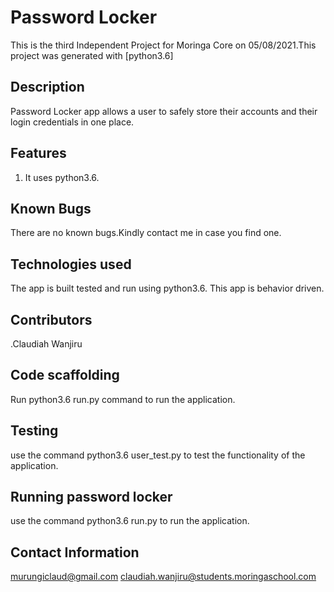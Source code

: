 # Password Locker 

This is the third Independent Project for Moringa Core on 05/08/2021.This project was generated with [python3.6]

## Description
Password Locker app allows a user to safely store their accounts and their login credentials in one place.

## Features
1. It uses python3.6.
## Known Bugs
There are no known bugs.Kindly contact me in case you find one.

## Technologies used
The app is built tested and run using python3.6.
This app is behavior driven.

## Contributors
.Claudiah Wanjiru


## Code scaffolding

Run python3.6 run.py command to run the application.

## Testing
use the command python3.6 user_test.py to test the functionality of the application.


## Running password locker
use the command python3.6 run.py to run the application.

## Contact Information
murungiclaud@gmail.com
claudiah.wanjiru@students.moringaschool.com
